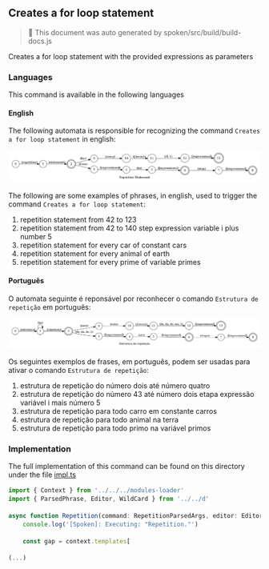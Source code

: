 ## Creates a for loop statement

> 🤖 This document was auto generated by spoken/src/build/build-docs.js

Creates a for loop statement with the provided expressions as parameters

### Languages

This command is available in the following languages

#### English

The following automata is responsible for recognizing the command `Creates a for loop statement` in english:

![English](phrase_en-US.png)

The following are some examples of phrases, in english, used to trigger the command `Creates a for loop statement`:

1. repetition statement from 42 to 123
2. repetition statement from 42 to 140 step expression variable i plus number 5
3. repetition statement for every car of constant cars
4. repetition statement for every animal of earth
5. repetition statement for every prime of variable primes

#### Português

O automata seguinte é reponsável por reconhecer o comando `Estrutura de repetição` em português:

![Português](phrase_pt-BR.png)

Os seguintes exemplos de frases, em português, podem ser usadas para ativar o comando `Estrutura de repetição`:

1. estrutura de repetição do número dois até número quatro
2. estrutura de repetição do número 43 até número dois etapa expressão variável i mais número 5
3. estrutura de repetição para todo carro em constante carros
4. estrutura de repetição para todo animal na terra
5. estrutura de repetição para todo primo na variável primos

### Implementation

The full implementation of this command can be found on this directory under the file [impl.ts](impl.ts)

```typescript
import { Context } from '../../../modules-loader'
import { ParsedPhrase, Editor, WildCard } from '../../d'

async function Repetition(command: RepetitionParsedArgs, editor: Editor, context: Context) {
    console.log('[Spoken]: Executing: "Repetition."')
    
    const gap = context.templates[

(...)
```